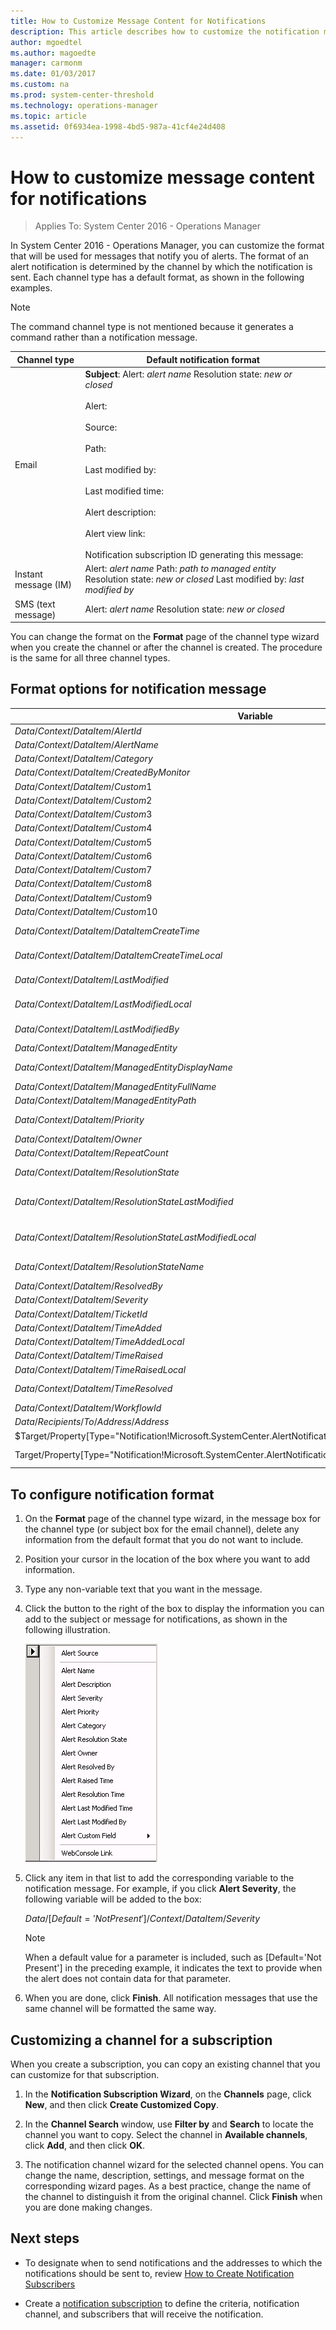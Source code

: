 ```yaml
---
title: How to Customize Message Content for Notifications
description: This article describes how to customize the notification messages delivered by Operations Manager.
author: mgoedtel
ms.author: magoedte
manager: carmonm
ms.date: 01/03/2017
ms.custom: na
ms.prod: system-center-threshold
ms.technology: operations-manager
ms.topic: article
ms.assetid: 0f6934ea-1998-4bd5-987a-41cf4e24d408
---
```


# How to customize message content for notifications

>Applies To: System Center 2016 - Operations Manager

In System Center 2016 - Operations Manager, you can customize the format that will be used for messages that notify you of alerts. The format of an alert notification is determined by the channel by which the notification is sent. Each channel type has a default format, as shown in the following examples.  
  
> [!NOTE]  
> The command channel type is not mentioned because it generates a command rather than a notification message.  
  
|Channel type|Default notification format|  
|------------|---------------------------|  
|Email|**Subject**: Alert: *alert name* Resolution state: *new or closed*<br><br>Alert:<br><br>Source:<br><br>Path:<br><br>Last modified by:<br><br>Last modified time:<br><br>Alert description:<br><br>Alert view link:<br><br>Notification subscription ID generating this message:|  
|Instant message (IM)|Alert: *alert name* Path: *path to managed entity* Resolution state: *new or closed* Last modified by: *last modified by*|  
|SMS (text message)|Alert: *alert name* Resolution state: *new or closed*|  
  
You can change the format on the **Format** page of the channel type wizard when you create the channel or after the channel is created. The procedure is the same for all three channel types.  

## Format options for notification message

|Variable | Description|
|---------|------------|
|$Data/Context/DataItem/AlertId$ | AlertID GUID|
|$Data/Context/DataItem/AlertName$ | Alert name|
|$Data/Context/DataItem/Category$ | Alert category|
|$Data/Context/DataItem/CreatedByMonitor$ | True/False|
|$Data/Context/DataItem/Custom1$ | CustomField1|
|$Data/Context/DataItem/Custom2$ | CustomField2|
|$Data/Context/DataItem/Custom3$ | CustomField3|
|$Data/Context/DataItem/Custom4$ | CustomField4|
|$Data/Context/DataItem/Custom5$ | CustomField5|
|$Data/Context/DataItem/Custom6$ | CustomField6|
|$Data/Context/DataItem/Custom7$ | CustomField7|
|$Data/Context/DataItem/Custom8$ | CustomField8| 
|$Data/Context/DataItem/Custom9$ | CustomField9| 
|$Data/Context/DataItem/Custom10$ | CustomField10| 
|$Data/Context/DataItem/DataItemCreateTime$ | UTC Date/Time of Dataitem created| 
|$Data/Context/DataItem/DataItemCreateTimeLocal$ | LocalTime Date/Time of Dataitem created| 
|$Data/Context/DataItem/LastModified$ | UTC Date/Time DataItem was modified| 
|$Data/Context/DataItem/LastModifiedLocal$ | Local Date/Time DataItem was modified|
|$Data/Context/DataItem/LastModifiedBy$ | Name of person who modified alert|
|$Data/Context/DataItem/ManagedEntity$ | ManagedEntity GUID| 
|$Data/Context/DataItem/ManagedEntityDisplayName$ | ManagedEntity display name| 
|$Data/Context/DataItem/ManagedEntityFullName$ | ManagedEntity full name| 
|$Data/Context/DataItem/ManagedEntityPath$ | Managed entity path| 
|$Data/Context/DataItem/Priority$ | Alert priority number (High=1,Medium=2,Low=3)|
|$Data/Context/DataItem/Owner$ | Alert owner|
|$Data/Context/DataItem/RepeatCount$ | Alert repeat count|
|$Data/Context/DataItem/ResolutionState$ |Resolution state ID (0=New, 255=Closed)| 
|$Data/Context/DataItem/ResolutionStateLastModified$ |UTC Date/Time ResolutionState was last modified| 
|$Data/Context/DataItem/ResolutionStateLastModifiedLocal$ |Local Date/Time ResolutionState was last modified|
|$Data/Context/DataItem/ResolutionStateName$ |The resolution state name (New, Closed)|
|$Data/Context/DataItem/ResolvedBy$ | Person resolving the alert|
|$Data/Context/DataItem/Severity$ |Alert severity ID|
|$Data/Context/DataItem/TicketId$ | TicketID|
|$Data/Context/DataItem/TimeAdded$ | UTC time added|
|$Data/Context/DataItem/TimeAddedLocal$ | Local time added|
|$Data/Context/DataItem/TimeRaised$ | UTC time raised|
|$Data/Context/DataItem/TimeRaisedLocal$ | Local time raised|
|$Data/Context/DataItem/TimeResolved$ | UTC Date/Time the Alert was resolved|
|$Data/Context/DataItem/WorkflowId$ | WorkflowID (GUID)|
|$Data/Recipients/To/Address/Address$| Name of the recipient|
|$Target/Property[Type="Notification!Microsoft.SystemCenter.AlertNotificationSubscriptionServer"/WebConsoleUrl$ | Web console URL|
|Target/Property[Type="Notification!Microsoft.SystemCenter.AlertNotificationSubscriptionServer"/PrincipalName$ | Principal name of the management server|

## To configure notification format  
  
1.  On the **Format** page of the channel type wizard, in the message box for the channel type (or subject box for the email channel), delete any information from the default format that you do not want to include.  
  
2.  Position your cursor in the location of the box where you want to add information.  
  
3.  Type any non-variable text that you want in the message.  
  
4.  Click the button to the right of the box to display the information you can add to the subject or message for notifications, as shown in the following illustration.  
  
    ![Options for notification messages](./media/manage-notificiations-customize-message/om2016-notification-format-options.png)  
  
5.  Click any item in that list to add the corresponding variable to the notification message. For example, if you click **Alert Severity**, the following variable will be added to the box:  
  
    $Data/[Default='Not Present']/Context/DataItem/Severity$  
  
    > [!NOTE]  
    > When a default value for a parameter is included, such as [Default='Not Present'] in the preceding example, it indicates the text to provide when the alert does not contain data for that parameter.  
  
6.  When you are done, click **Finish**. All notification messages that use the same channel will be formatted the same way.  
  
## Customizing a channel for a subscription  

When you create a subscription, you can copy an existing channel that you can customize for that subscription.  
  
1.  In the **Notification Subscription Wizard**, on the **Channels** page, click **New**, and then click **Create Customized Copy**.  
  
2.  In the **Channel Search** window, use **Filter by** and **Search** to locate the channel you want to copy. Select the channel in **Available channels**, click **Add**, and then click **OK**.  
  
3.  The notification channel wizard for the selected channel opens. You can change the name, description, settings, and message format on the corresponding wizard pages. As a best practice, change the name of the channel to distinguish it from the original channel. Click **Finish** when you are done making changes.  
  
## Next steps

* To designate when to send notifications and the addresses to which the notifications should be sent to, review [How to Create Notification Subscribers](manage-notifications-create-subscribers.md)

* Create a [notification subscription](manage-notifications-create-subscriptions.md) to define the criteria, notification channel, and subscribers that will receive the notification.  